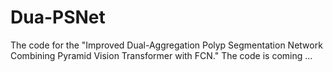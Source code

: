 # Dua-PSNet
The code for the "Improved Dual-Aggregation Polyp Segmentation Network Combining Pyramid Vision Transformer with FCN."
The code is coming ...
